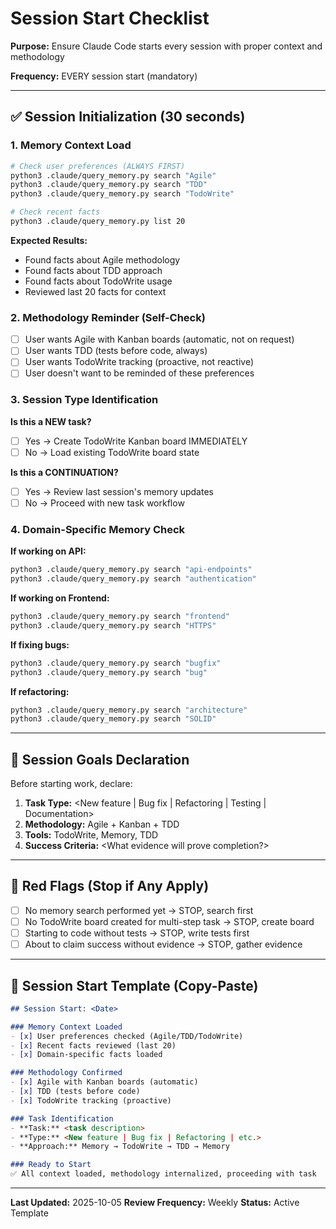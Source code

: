# Session Start Checklist

**Purpose:** Ensure Claude Code starts every session with proper context and methodology

**Frequency:** EVERY session start (mandatory)

---

## ✅ Session Initialization (30 seconds)

### 1. Memory Context Load
```bash
# Check user preferences (ALWAYS FIRST)
python3 .claude/query_memory.py search "Agile"
python3 .claude/query_memory.py search "TDD"
python3 .claude/query_memory.py search "TodoWrite"

# Check recent facts
python3 .claude/query_memory.py list 20
```

**Expected Results:**
- Found facts about Agile methodology
- Found facts about TDD approach
- Found facts about TodoWrite usage
- Reviewed last 20 facts for context

### 2. Methodology Reminder (Self-Check)
- [ ] User wants Agile with Kanban boards (automatic, not on request)
- [ ] User wants TDD (tests before code, always)
- [ ] User wants TodoWrite tracking (proactive, not reactive)
- [ ] User doesn't want to be reminded of these preferences

### 3. Session Type Identification

**Is this a NEW task?**
- [ ] Yes → Create TodoWrite Kanban board IMMEDIATELY
- [ ] No → Load existing TodoWrite board state

**Is this a CONTINUATION?**
- [ ] Yes → Review last session's memory updates
- [ ] No → Proceed with new task workflow

### 4. Domain-Specific Memory Check

**If working on API:**
```bash
python3 .claude/query_memory.py search "api-endpoints"
python3 .claude/query_memory.py search "authentication"
```

**If working on Frontend:**
```bash
python3 .claude/query_memory.py search "frontend"
python3 .claude/query_memory.py search "HTTPS"
```

**If fixing bugs:**
```bash
python3 .claude/query_memory.py search "bugfix"
python3 .claude/query_memory.py search "bug"
```

**If refactoring:**
```bash
python3 .claude/query_memory.py search "architecture"
python3 .claude/query_memory.py search "SOLID"
```

---

## 🎯 Session Goals Declaration

Before starting work, declare:

1. **Task Type:** <New feature | Bug fix | Refactoring | Testing | Documentation>
2. **Methodology:** Agile + Kanban + TDD
3. **Tools:** TodoWrite, Memory, TDD
4. **Success Criteria:** <What evidence will prove completion?>

---

## 🚨 Red Flags (Stop if Any Apply)

- [ ] No memory search performed yet → STOP, search first
- [ ] No TodoWrite board created for multi-step task → STOP, create board
- [ ] Starting to code without tests → STOP, write tests first
- [ ] About to claim success without evidence → STOP, gather evidence

---

## 📝 Session Start Template (Copy-Paste)

```markdown
## Session Start: <Date>

### Memory Context Loaded
- [x] User preferences checked (Agile/TDD/TodoWrite)
- [x] Recent facts reviewed (last 20)
- [x] Domain-specific facts loaded

### Methodology Confirmed
- [x] Agile with Kanban boards (automatic)
- [x] TDD (tests before code)
- [x] TodoWrite tracking (proactive)

### Task Identification
- **Task:** <task description>
- **Type:** <New feature | Bug fix | Refactoring | etc.>
- **Approach:** Memory → TodoWrite → TDD → Memory

### Ready to Start
✅ All context loaded, methodology internalized, proceeding with task
```

---

**Last Updated:** 2025-10-05
**Review Frequency:** Weekly
**Status:** Active Template
